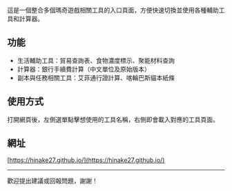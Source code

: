 

這是一個整合多個瑪奇遊戲相關工具的入口頁面，方便快速切換並使用各種輔助工具和計算器。

## 功能

- 生活輔助工具：貿易查詢表、食物濃度標示、聚能材料查詢
- 計算器：銀行手續費計算（中文單位及原始版本）
- 副本與任務相關工具：艾菲通行證計算、喀輪巴斯貓本紙條

## 使用方式

打開網頁後，左側選單點擊想使用的工具名稱，右側即會載入對應的工具頁面。

## 網址

[https://hinake27.github.io/](https://hinake27.github.io/)

---

歡迎提出建議或回報問題，謝謝！
